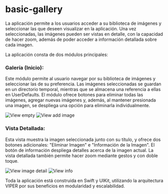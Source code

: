 # basic-gallery

La aplicación permite a los usuarios acceder a su biblioteca de imágenes y seleccionar las que deseen visualizar en la aplicación. Una vez seleccionadas, las imágenes pueden ser vistas en detalle, con la capacidad de hacer zoom, además de poder acceder a información detallada sobre cada imagen.

La aplicación consta de dos módulos principales:

### Galería (Inicio):

Este módulo permite al usuario navegar por su biblioteca de imágenes y seleccionar las de su preferencia. Las imágenes seleccionadas se guardan en un directorio temporal, mientras que se almacena una referencia a ellas en UserDefaults. El módulo ofrece botones para eliminar todas las imágenes, agregar nuevas imágenes y, además, al mantener presionada una imagen, se despliega una opción para eliminarla individualmente.

![View empty](/view-empty.png)
![View add image](/view-select-image.png)

### Vista Detallada:

Esta vista muestra la imagen seleccionada junto con su título, y ofrece dos botones adicionales: "Eliminar Imagen" e "Información de la Imagen". El botón de información despliega detalles acerca de la imagen actual. La vista detallada también permite hacer zoom mediante gestos y con doble toque.

![View image detail](/image-detail.png)
![View info](/image-detail-info.png)

Toda la aplicación está construida en Swift y UIKit, utilizando la arquitectura VIPER por sus beneficios en modularidad y escalabilidad.
